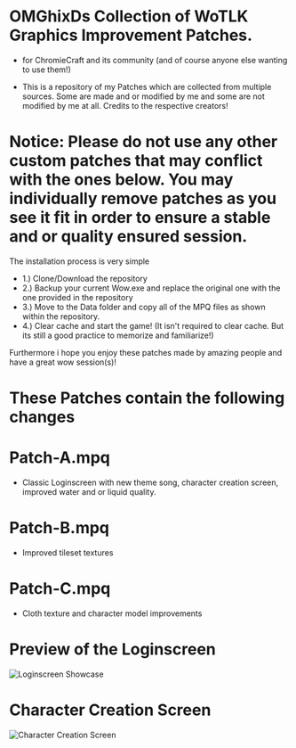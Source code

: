 # OMGhixDs Collection of WoTLK Graphics Improvement Patches.
- for ChromieCraft and its community (and of course anyone else wanting to use them!)

- This is a repository of my Patches which are collected from multiple sources. Some are made and or modified by me and some are not modified by me at all. Credits to the respective creators!

# Notice: Please do not use any other custom patches that may conflict with the ones below. You may individually remove patches as you see it fit in order to ensure a stable and or quality ensured session.

The installation process is very simple

- 1.) Clone/Download the repository
- 2.) Backup your current Wow.exe and replace the original one with the one provided in the repository
- 3.) Move to the Data folder and copy all of the MPQ files as shown within the repository.
- 4.) Clear cache and start the game! (It isn't required to clear cache. But its still a good practice to memorize and familiarize!)

Furthermore i hope you enjoy these patches made by amazing people and have a great wow session(s)!


# These Patches contain the following changes

# Patch-A.mpq
* Classic Loginscreen with new theme song, character creation screen, improved water and or liquid quality.

# Patch-B.mpq
* Improved tileset textures

# Patch-C.mpq
* Cloth texture and character model improvements


# Preview of the Loginscreen

![Loginscreen Showcase](https://cdn.discordapp.com/attachments/857736079872360500/861273987739942912/unknown.png)

# Character Creation Screen

![Character Creation Screen](https://cdn.discordapp.com/attachments/857736079872360500/861274379098914846/unknown.png)
